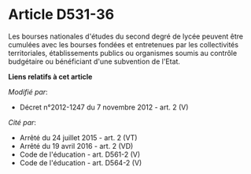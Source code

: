 # Article D531-36

Les bourses nationales d'études du second degré de lycée peuvent être cumulées avec les bourses fondées et entretenues par
les collectivités territoriales, établissements publics ou organismes soumis au contrôle budgétaire ou bénéficiant d'une
subvention de l'Etat.

**Liens relatifs à cet article**

_Modifié par_:

  - Décret n°2012-1247 du 7 novembre 2012 - art. 2 (V)

_Cité par_:

  - Arrêté du 24 juillet 2015 - art. 2 (VT)
  - Arrêté du 19 avril 2016 - art. 2 (VD)
  - Code de l'éducation - art. D561-2 (V)
  - Code de l'éducation - art. D564-2 (V)
